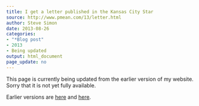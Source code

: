 ```yaml
---
title: I get a letter published in the Kansas City Star
source: http://www.pmean.com/13/letter.html
author: Steve Simon
date: 2013-08-26
categories:
- "*Blog post"
- 2013
- Being updated
output: html_document
page_update: no
---
```


This page is currently being updated from the earlier version of my website. Sorry that it is not yet fully available.

<!---More--->

 
Earlier versions are [here][sim1] and [here][sim2].
 
[sim1]: http://www.pmean.com/13/letter.html
[sim2]: http://new.pmean.com/kc-star-letter/
 
